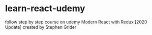 # learn-react-udemy
follow step by step course on udemy Modern React with Redux [2020 Update] created by Stephen Grider
